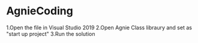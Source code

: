 # AgnieCoding

1.Open the file in Visual Studio 2019
2.Open Agnie Class libraury and set as "start up project"
3.Run the solution 
